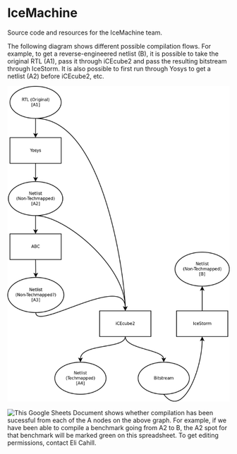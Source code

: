 # IceMachine

Source code and resources for the IceMachine team.

The following diagram shows different possible compilation flows. For example, to get a reverse-engineered netlist (B), it is possible to take the original RTL (A1), pass it through iCEcube2 and pass the resulting bitstream through IceStorm. It is also possible to first run through Yosys to get a netlist (A2) before iCEcube2, etc.

![some hover text](doc/compilation_flow.png)

![This Google Sheets Document](https://docs.google.com/spreadsheets/d/1DA2BRhC7qX88XbRijIcSumIgUKrWKijfD7UIG9nxt3U/edit?usp=sharing) shows whether compilation has been sucessful from each of the A nodes on the above graph. For example, if we have been able to compile a benchmark going from A2 to B, the A2 spot for that benchmark will be marked green on this spreadsheet. To get editing permissions, contact Eli Cahill.
